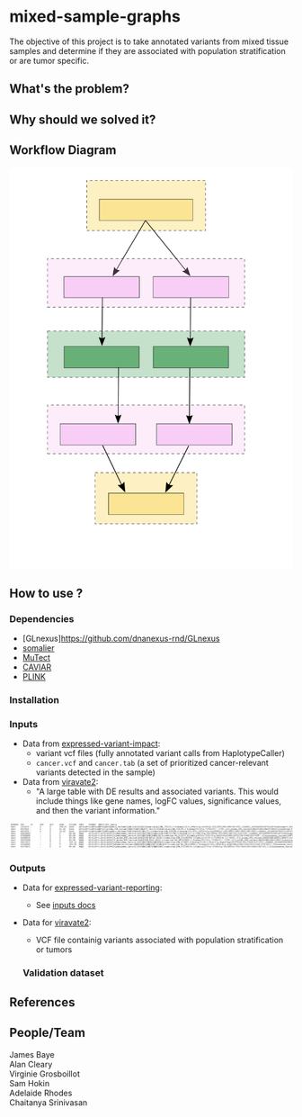 # mixed-sample-graphs

The objective of this project is to take annotated variants from mixed tissue samples and determine if they are associated with population stratification or are tumor specific.

## What's the problem?

## Why should we solved it?

## Workflow Diagram
![Workflow Diagram](images/workflow.svg "Workflow Diagram")

## How to use ?

### Dependencies
* [GLnexus]https://github.com/dnanexus-rnd/GLnexus
* [somalier](https://github.com/brentp/somalier)
* [MuTect](https://github.com/broadinstitute/mutect)
* [CAVIAR](http://genetics.cs.ucla.edu/caviar/manual.html)
* [PLINK](http://zzz.bwh.harvard.edu/plink/)

### Installation

### Inputs
* Data from [expressed-variant-impact](https://github.com/collaborativebioinformatics/expressed-variant-impact):
  * variant vcf files (fully annotated variant calls from HaplotypeCaller)
  * `cancer.vcf` and `cancer.tab` (a set of prioritized cancer-relevant variants detected in the sample)
* Data from [viravate2](https://github.com/collaborativebioinformatics/viravate2):
  * "A large table with DE results and associated variants. This would include things like gene names, logFC values, significance values, and then the variant information."

![Example of an input .vcf file](images/sample_vcf.png "sample of a .vcf file")

### Outputs
* Data for [expressed-variant-reporting](https://github.com/collaborativebioinformatics/expressed-variant-reporting):
  * See [inputs docs](https://docs.google.com/spreadsheets/d/1pcB_bI_83B__sJ_Qw3tYDUhAYTz7Bh9SBvxjMzd8L4U/edit#gid=0)
* Data for [viravate2](https://github.com/collaborativebioinformatics/viravate2):
  * VCF file containig variants associated with population stratification or tumors

  ### Validation dataset




## References


## People/Team
James Baye  
Alan Cleary  
Virginie Grosboillot  
Sam Hokin  
Adelaide Rhodes  
Chaitanya Srinivasan  
